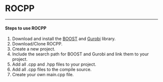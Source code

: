 # ROCPP
-----
#### Steps to use ROCPP

1. Download and install the [BOOST](https://www.boost.org/) and [Gurobi](https://www.gurobi.com/) library. 
2. Download/Clone ROCPP.
3. Create a new project.
4. Include the search path for BOOST and Gurobi and link them to your project.
5. Add all .cpp and .hpp files to your project.
6. Add all .cpp files to the compile source.
7. Create your own main.cpp file.

